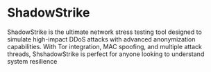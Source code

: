 # ShadowStrike
ShadowStrike is the ultimate network stress testing tool designed to simulate high-impact DDoS attacks with advanced anonymization capabilities. With Tor integration, MAC spoofing, and multiple attack threads, ShshadowStrike is perfect for anyone looking to understand system resilience 
